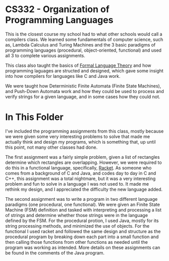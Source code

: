 # CS332 - Organization of Programming Languages
This is the closest course my school had to what other schools would call a compilers class. We learned some fundamentals of computer science, such as, Lambda Calculus and Turing Machines and the 3 basic paradigms of programming languages (procedural, object-oriented, functional) and used all 3 to complete various assignments.

This class also taught the basics of [Formal Language Theory](https://en.wikipedia.org/wiki/Formal_language) and how programming laguages are structed and designed, which gave some insight into how compilers for languages like C and Java work.

We were taught how Deterministic Finite Automata (Finite State Machines), and Push-Down Automata work and how they could be used to process and verify strings for a given language, and in some cases how they could not.

# In This Folder
I've included the programming assignments from this class, mostly because we were given some very interesting problems to solve that made me actually think and design my programs, which is something that, up until this point, not many other classes had done.

The first assignment was a fairly simple problem, given a list of rectangles determine which rectangles are overlapping. However, we were required to do this in a functional language, specifically, [Racket](https://racket-lang.org/). As someone who comes from a background of C and Java, and codes day to day in C and C++, this assignment was a total nightmare, but it was a very interesting problem and fun to solve in a language I was not used to. It made me rethink my design, and I appreciated the difficulty the new language added.

The second assignment was to write a program in two different language paradigms (one procedural, one functional). We were given an Finite State Machine (FSM) definition and tasked with interpreting and processing a list of strings and determine whether those strings were in the language defined by the FSM. For the procedural protion, I used Java, mostly for its string processing methods, and minimized the use of objects. For the functional I used racket and followed the same design and structure as the procedural program by breaking down each part into a small function and then calling those functions from other functions as needed until the program was working as intended. More details on these assignments can be found in the comments of the Java program.